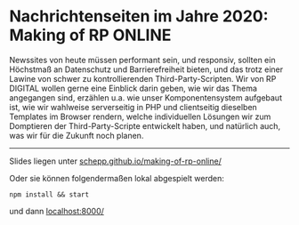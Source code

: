 # Nachrichtenseiten im Jahre 2020: Making of RP ONLINE

Newssites von heute müssen performant sein, und responsiv, sollten ein Höchstmaß an Datenschutz und Barrierefreiheit bieten, und das trotz einer Lawine von schwer zu kontrollierenden Third-Party-Scripten. Wir von RP DIGITAL wollen gerne eine Einblick darin geben, wie wir das Thema angegangen sind, erzählen u.a. wie unser Komponentensystem aufgebaut ist, wie wir wahlweise serverseitig in PHP und clientseitig dieselben Templates im Browser rendern, welche individuellen Lösungen wir zum Domptieren der Third-Party-Scripte entwickelt haben, und natürlich auch, was wir für die Zukunft noch planen.

---

Slides liegen unter [schepp.github.io/making-of-rp-online/](https://schepp.github.io/making-of-rp-online/)

Oder sie können folgendermaßen lokal abgespielt werden:

```
npm install && start
```

und dann [localhost:8000/](http://localhost:8000/)